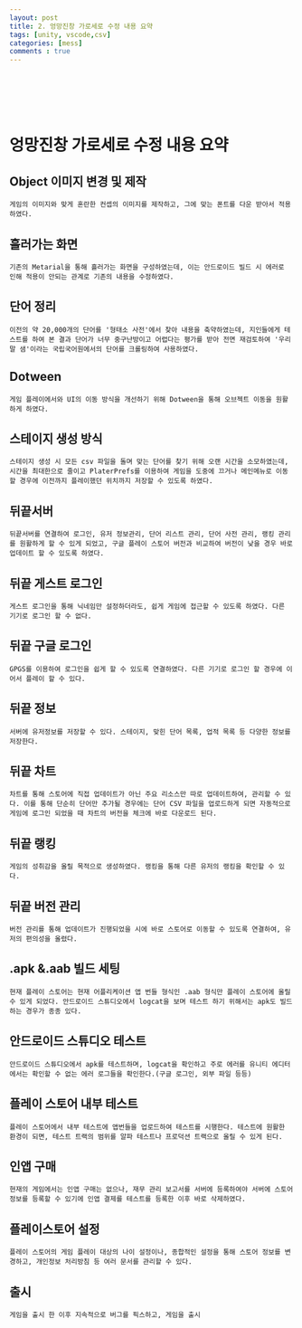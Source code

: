 ```yaml
---
layout: post
title: 2. 엉망진창 가로세로 수정 내용 요약
tags: [unity, vscode,csv]
categories: [mess]
comments : true
---
```

<br>
<br>
<br>
<br>

# 엉망진창 가로세로 수정 내용 요약
## Object 이미지 변경 및 제작
    게임의 이미지와 맞게 혼란한 컨셉의 이미지를 제작하고, 그에 맞는 폰트를 다운 받아서 적용하였다.
## 흘러가는 화면
    기존의 Metarial을 통해 흘러가는 화면을 구성하였는데, 이는 안드로이드 빌드 시 에러로 인해 적용이 안되는 관계로 기존의 내용을 수정하였다.
## 단어 정리
    이전의 약 20,000개의 단어를 '형태소 사전'에서 찾아 내용을 축약하였는데, 지인들에게 테스트를 하여 본 결과 단어가 너무 중구난방이고 어렵다는 평가를 받아 전면 재검토하여 '우리말 샘'이라는 국립국어원에서의 단어를 크롤링하여 사용하였다. 
## Dotween
    게임 플레이에서와 UI의 이동 방식을 개선하기 위해 Dotween을 통해 오브젝트 이동을 원활하게 하였다.
## 스테이지 생성 방식
    스테이지 생성 시 모든 csv 파일을 돌며 맞는 단어를 찾기 위해 오랜 시간을 소모하였는데, 시간을 최대한으로 줄이고 PlaterPrefs를 이용하여 게임을 도중에 끄거나 메인메뉴로 이동할 경우에 이전까지 플레이했던 위치까지 저장할 수 있도록 하였다.
## 뒤끝서버
    뒤끝서버를 연결하여 로그인, 유저 정보관리, 단어 리스트 관리, 단어 사전 관리, 랭킹 관리를 원활하게 할 수 있게 되었고, 구글 플레이 스토어 버전과 비교하여 버전이 낮을 경우 바로 업데이트 할 수 있도록 하였다.
## 뒤끝 게스트 로그인
    게스트 로그인을 통해 닉네임만 설정하더라도, 쉽게 게임에 접근할 수 있도록 하였다. 다른 기기로 로그인 할 수 없다.
## 뒤끝 구글 로그인
    GPGS를 이용하여 로그인을 쉽게 할 수 있도록 연결하였다. 다른 기기로 로그인 할 경우에 이어서 플레이 할 수 있다.
## 뒤끝 정보
    서버에 유저정보를 저장할 수 있다. 스테이지, 맞힌 단어 목록, 업적 목록 등 다양한 정보를 저장한다.
## 뒤끝 차트
    차트를 통해 스토어에 직접 업데이트가 아닌 주요 리소스만 따로 업데이트하여, 관리할 수 있다. 이를 통해 단순히 단어만 추가될 경우에는 단어 CSV 파일을 업로드하게 되면 자동적으로 게임에 로그인 되었을 때 차트의 버전을 체크에 바로 다운로드 된다.
## 뒤끝 랭킹
    게임의 성취감을 올릴 목적으로 생성하였다. 랭킹을 통해 다른 유저의 랭킹을 확인할 수 있다.
## 뒤끝 버전 관리
    버전 관리를 통해 업데이트가 진행되었을 시에 바로 스토어로 이동할 수 있도록 연결하여, 유저의 편의성을 올렸다.
## .apk &.aab 빌드 세팅
    현재 플레이 스토어는 현재 어플리케이션 앱 번들 형식인 .aab 형식만 플레이 스토어에 올릴 수 있게 되었다. 안드로이드 스튜디오에서 logcat을 보며 테스트 하기 위해서는 apk도 빌드하는 경우가 종종 있다.
## 안드로이드 스튜디오 테스트
    안드로이드 스튜디오에서 apk를 테스트하며, logcat을 확인하고 주로 에러를 유니티 에디터에서는 확인할 수 없는 에러 로그들을 확인한다.(구글 로그인, 외부 파일 등등)
## 플레이 스토어 내부 테스트
    플레이 스토어에서 내부 테스트에 앱번들을 업로드하여 테스트를 시행한다. 테스트에 원활한 환경이 되면, 테스트 트랙의 범위를 알파 테스트나 프로덕션 트랙으로 올릴 수 있게 된다.
## 인앱 구매
    현재의 게임에서는 인앱 구매는 없으나, 재무 관리 보고서를 서버에 등록하여야 서버에 스토어 정보를 등록할 수 있기에 인앱 결제를 테스트를 등록한 이후 바로 삭제하였다.
## 플레이스토어 설정
    플레이 스토어의 게임 플레이 대상의 나이 설정이나, 종합적인 설정을 통해 스토어 정보를 변경하고, 개인정보 처리방침 등 여러 문서를 관리할 수 있다. 
## 출시
    게임을 출시 한 이후 지속적으로 버그를 픽스하고, 게임을 출시